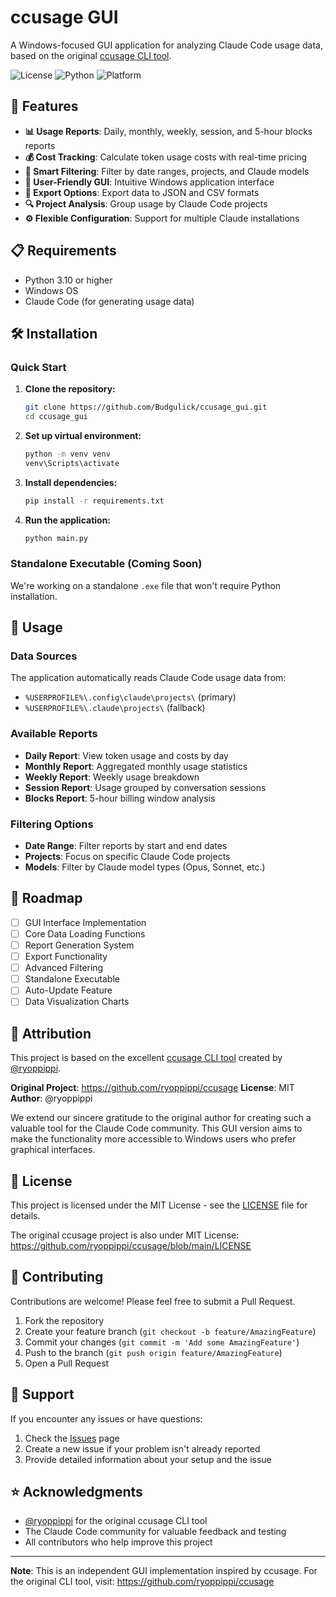# ccusage GUI

A Windows-focused GUI application for analyzing Claude Code usage data, based on the original [ccusage CLI tool](https://github.com/ryoppippi/ccusage).

![License](https://img.shields.io/badge/license-MIT-blue.svg)
![Python](https://img.shields.io/badge/python-3.10+-blue.svg)
![Platform](https://img.shields.io/badge/platform-Windows-lightgrey.svg)

## 🚀 Features

- **📊 Usage Reports**: Daily, monthly, weekly, session, and 5-hour blocks reports
- **💰 Cost Tracking**: Calculate token usage costs with real-time pricing
- **🎯 Smart Filtering**: Filter by date ranges, projects, and Claude models
- **📱 User-Friendly GUI**: Intuitive Windows application interface
- **📄 Export Options**: Export data to JSON and CSV formats
- **🔍 Project Analysis**: Group usage by Claude Code projects
- **⚙️ Flexible Configuration**: Support for multiple Claude installations

## 📋 Requirements

- Python 3.10 or higher
- Windows OS
- Claude Code (for generating usage data)

## 🛠️ Installation

### Quick Start

1. **Clone the repository:**

   ```bash
   git clone https://github.com/Budgulick/ccusage_gui.git
   cd ccusage_gui
   ```

2. **Set up virtual environment:**

   ```bash
   python -m venv venv
   venv\Scripts\activate
   ```

3. **Install dependencies:**

   ```bash
   pip install -r requirements.txt
   ```

4. **Run the application:**

   ```bash
   python main.py
   ```

### Standalone Executable (Coming Soon)

We're working on a standalone `.exe` file that won't require Python installation.

## 📖 Usage

### Data Sources

The application automatically reads Claude Code usage data from:

- `%USERPROFILE%\.config\claude\projects\` (primary)
- `%USERPROFILE%\.claude\projects\` (fallback)

### Available Reports

- **Daily Report**: View token usage and costs by day
- **Monthly Report**: Aggregated monthly usage statistics
- **Weekly Report**: Weekly usage breakdown
- **Session Report**: Usage grouped by conversation sessions
- **Blocks Report**: 5-hour billing window analysis

### Filtering Options

- **Date Range**: Filter reports by start and end dates
- **Projects**: Focus on specific Claude Code projects
- **Models**: Filter by Claude model types (Opus, Sonnet, etc.)

## 🎯 Roadmap

- [ ] GUI Interface Implementation
- [ ] Core Data Loading Functions
- [ ] Report Generation System
- [ ] Export Functionality
- [ ] Advanced Filtering
- [ ] Standalone Executable
- [ ] Auto-Update Feature
- [ ] Data Visualization Charts

## 🙏 Attribution

This project is based on the excellent [ccusage CLI tool](https://github.com/ryoppippi/ccusage) created by [@ryoppippi](https://github.com/ryoppippi).

**Original Project**: <https://github.com/ryoppippi/ccusage>
**License**: MIT
**Author**: @ryoppippi

We extend our sincere gratitude to the original author for creating such a valuable tool for the Claude Code community. This GUI version aims to make the functionality more accessible to Windows users who prefer graphical interfaces.

## 📝 License

This project is licensed under the MIT License - see the [LICENSE](LICENSE) file for details.

The original ccusage project is also under MIT License: <https://github.com/ryoppippi/ccusage/blob/main/LICENSE>

## 🤝 Contributing

Contributions are welcome! Please feel free to submit a Pull Request.

1. Fork the repository
2. Create your feature branch (`git checkout -b feature/AmazingFeature`)
3. Commit your changes (`git commit -m 'Add some AmazingFeature'`)
4. Push to the branch (`git push origin feature/AmazingFeature`)
5. Open a Pull Request

## 📧 Support

If you encounter any issues or have questions:

1. Check the [Issues](https://github.com/Budgulick/ccusage_gui/issues) page
2. Create a new issue if your problem isn't already reported
3. Provide detailed information about your setup and the issue

## ⭐ Acknowledgments

- [@ryoppippi](https://github.com/ryoppippi) for the original ccusage CLI tool
- The Claude Code community for valuable feedback and testing
- All contributors who help improve this project

---

**Note**: This is an independent GUI implementation inspired by ccusage. For the original CLI tool, visit: <https://github.com/ryoppippi/ccusage>

